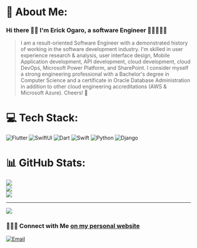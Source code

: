 # 💫 About Me:

### Hi there 👋🏾 I'm Erick Ogaro, a software Engineer 👨🏾‍💻🇰🇪

> I am a result-oriented Software Engineer with a demonstrated history of working in the software development industry. I'm skilled in user experience research & analysis, user interface design, Mobile Application development, API development, cloud development, cloud DevOps, Microsoft Power Platform, and SharePoint. I consider myself a strong engineering professional with a Bachelor's degree in Computer Science and a certificate in Oracle Database Administration in addition to other cloud engineering accreditations (AWS & Microsoft Azure). Cheers! 🥳

# 💻 Tech Stack:

![Flutter](https://img.shields.io/badge/flutter-%23007ACC.svg?style=for-the-badge&logo=flutter)
![SwiftUI](https://img.shields.io/badge/SwiftUI-white.svg?style=for-the-badge&logo=swift&logoColor=blue)
![Dart](https://img.shields.io/badge/dart-%23007ACC.svg?style=for-the-badge&logo=dart)
![Swift](https://img.shields.io/badge/Swift-F94D2B.svg?style=for-the-badge&logo=swift&logoColor=white)
![Python](https://img.shields.io/badge/python-3670A0?style=for-the-badge&logo=python&logoColor=ffdd54)
![Django](https://img.shields.io/badge/django-%23092E20.svg?style=for-the-badge&logo=django&logoColor=white)

# 📊 GitHub Stats:

![](https://github-readme-stats.vercel.app/api?username=ogaroh&theme=vue&hide_border=false&include_all_commits=false&count_private=false)<br/>
![](https://github-readme-streak-stats.herokuapp.com/?user=ogaroh&theme=vue&hide_border=false)<br/>
![](https://github-readme-stats.vercel.app/api/top-langs/?username=ogaroh&theme=vue&hide_border=false&include_all_commits=false&count_private=false&layout=compact)

---

[![](https://visitcount.itsvg.in/api?id=ogaroh&icon=0&color=0)](https://visitcount.itsvg.in)

<!-- Proudly created with GPRM ( https://gprm.itsvg.in ) -->

### 👨🏾‍💻 Connect with Me [on my personal website](https://ogaroh.github.io)

<p align="left">
<a href="mailto:erickogaro1998+github@gmail.com"><img alt="Email" src="https://img.shields.io/badge/Email-erickogaro1998@gmail.com-green?style=flat&logo=gmail"></a>
</p>

